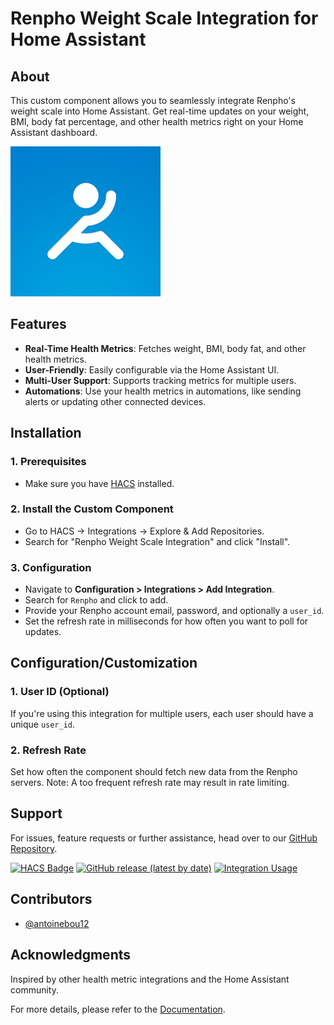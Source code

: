 # Renpho Weight Scale Integration for Home Assistant

## About

This custom component allows you to seamlessly integrate Renpho's weight scale into Home Assistant. Get real-time updates on your weight, BMI, body fat percentage, and other health metrics right on your Home Assistant dashboard.

![Renpho Weight Scale](renpho.png)

## Features

- **Real-Time Health Metrics**: Fetches weight, BMI, body fat, and other health metrics.
- **User-Friendly**: Easily configurable via the Home Assistant UI.
- **Multi-User Support**: Supports tracking metrics for multiple users.
- **Automations**: Use your health metrics in automations, like sending alerts or updating other connected devices.

## Installation

### 1. Prerequisites

- Make sure you have [HACS](https://hacs.xyz/) installed.

### 2. Install the Custom Component

- Go to HACS -> Integrations -> Explore & Add Repositories.
- Search for "Renpho Weight Scale Integration" and click "Install".

### 3. Configuration

- Navigate to **Configuration > Integrations > Add Integration**.
- Search for `Renpho` and click to add.
- Provide your Renpho account email, password, and optionally a `user_id`.
- Set the refresh rate in milliseconds for how often you want to poll for updates.

## Configuration/Customization

### 1. User ID (Optional)

If you're using this integration for multiple users, each user should have a unique `user_id`.

### 2. Refresh Rate

Set how often the component should fetch new data from the Renpho servers. Note: A too frequent refresh rate may result in rate limiting.

## Support

For issues, feature requests or further assistance, head over to our [GitHub Repository](https://github.com/antoinebou12/hass_renpho/issues).

[![HACS Badge](https://img.shields.io/badge/HACS-Custom-41BDF5.svg?style=for-the-badge)](https://github.com/hacs/integration)
[![GitHub release (latest by date)](https://img.shields.io/github/v/release/antoinebou12/hass_renpho?color=41BDF5&style=for-the-badge)](https://github.com/antoinebou12/hass_renpho/releases/latest)
[![Integration Usage](https://img.shields.io/badge/dynamic/json?color=41BDF5&style=for-the-badge&logo=home-assistant&label=usage&suffix=%20installs&cacheSeconds=15600&url=https://analytics.home-assistant.io/custom_integrations.json&query=$.hass_renpho.total)](https://analytics.home-assistant.io/)

## Contributors

- [@antoinebou12](https://github.com/antoinebou12)

## Acknowledgments

Inspired by other health metric integrations and the Home Assistant community.

For more details, please refer to the [Documentation](https://github.com/antoinebou12/hass_renpho).